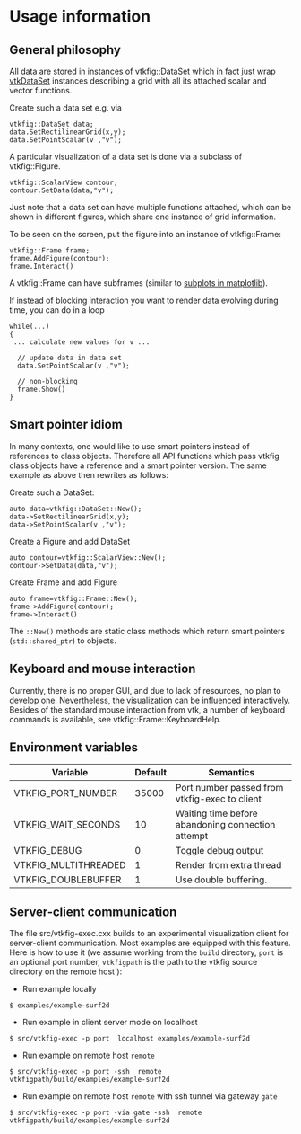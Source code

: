 Usage information
=================

## General philosophy

All data are stored in instances of vtkfig::DataSet which in fact just wrap [vtkDataSet](http://www.vtk.org/doc/nightly/html/classvtkDataSet.html) instances describing a grid with all its attached scalar and vector functions.

Create such a data set e.g. via
~~~
vtkfig::DataSet data;
data.SetRectilinearGrid(x,y);
data.SetPointScalar(v ,"v");
~~~

A particular visualization of a data set is done
via a subclass of vtkfig::Figure.
~~~
vtkfig::ScalarView contour;
contour.SetData(data,"v");
~~~

Just note that a data set can have multiple functions attached, which can be shown in different figures, which share one instance of grid information.


To be seen on the screen, put the figure into an instance of vtkfig::Frame:

~~~
vtkfig::Frame frame;
frame.AddFigure(contour);
frame.Interact()
~~~

A vtkfig::Frame can have subframes (similar to [subplots in matplotlib](https://matplotlib.org/examples/pylab_examples/subplot_demo.html)).


If instead of blocking interaction you want to render data evolving during time, you can do in a loop
~~~
while(...)
{
 ... calculate new values for v ...

  // update data in data set 
  data.SetPointScalar(v ,"v");

  // non-blocking
  frame.Show()
}
~~~

## Smart pointer idiom

In many contexts,  one would like to use smart pointers instead of references to class objects. Therefore all API functions which pass vtkfig class objects have a reference and a smart pointer version. The same example as above then rewrites as follows:

Create such a DataSet:
~~~
auto data=vtkfig::DataSet::New();
data->SetRectilinearGrid(x,y);
data->SetPointScalar(v ,"v");
~~~

Create a  Figure and add DataSet
~~~
auto contour=vtkfig::ScalarView::New();
contour->SetData(data,"v");
~~~
Create Frame and add Figure
~~~
auto frame=vtkfig::Frame::New();
frame->AddFigure(contour);
frame->Interact()
~~~

The `::New()` methods are static class methods which return  smart pointers (`std::shared_ptr`) to objects.




## Keyboard and mouse interaction

Currently, there  is no proper GUI,  and due to lack  of resources, no plan  to   develop  one.   Nevertheless,  the   visualization  can  be influenced interactively.  Besides of  the standard  mouse interaction from  vtk,   a  number   of  keyboard   commands  is   available,  see vtkfig::Frame::KeyboardHelp.

## Environment variables


| Variable             | Default | Semantics                                         |
|----------------------|---------|---------------------------------------------------|
| VTKFIG_PORT_NUMBER   |   35000 | Port number passed from vtkfig-exec to client     |
| VTKFIG_WAIT_SECONDS  |      10 | Waiting time before abandoning connection attempt |
| VTKFIG_DEBUG         |       0 | Toggle debug output                               |
| VTKFIG_MULTITHREADED |       1 | Render from extra thread                          |
| VTKFIG_DOUBLEBUFFER  |       1 | Use double buffering.                             |



## Server-client  communication

The file  src/vtkfig-exec.cxx builds to an  experimental visualization client  for server-client  communication. Most  examples are  equipped with this feature.  Here is how to  use it (we assume working from the ``build``   directory,   ``port``   is  an   optional   port   number, ``vtkfigpath``  is the  path to  the  vtkfig source  directory on  the remote host ):

   - Run example locally

~~~
$ examples/example-surf2d
~~~

   - Run example in client server mode on localhost

~~~
$ src/vtkfig-exec -p port  localhost examples/example-surf2d
~~~


   - Run example on remote host ``remote``

~~~
$ src/vtkfig-exec -p port -ssh  remote vtkfigpath/build/examples/example-surf2d
~~~

   - Run example on remote host ``remote`` with ssh tunnel via gateway  ``gate``

~~~
$ src/vtkfig-exec -p port -via gate -ssh  remote vtkfigpath/build/examples/example-surf2d
~~~
